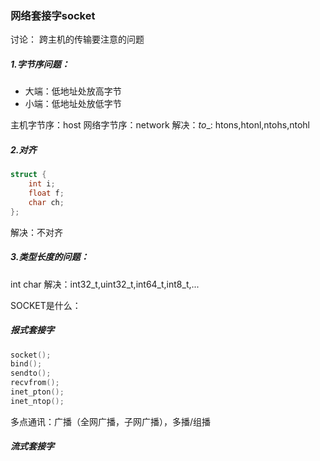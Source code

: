 ### 网络套接字socket

讨论： 跨主机的传输要注意的问题

##### 1.字节序问题：
- 大端：低地址处放高字节
- 小端：低地址处放低字节

主机字节序：host
网络字节序：network
解决：_to__: htons,htonl,ntohs,ntohl

##### 2.对齐

```c
struct {
	int i;
	float f;
	char ch;
};
```
解决：不对齐

##### 3.类型长度的问题：
int
char
解决：int32_t,uint32_t,int64_t,int8_t,...

SOCKET是什么：



##### 报式套接字

```c
socket();
bind();
sendto();
recvfrom();
inet_pton();
inet_ntop();
```

多点通讯：广播（全网广播，子网广播），多播/组播



##### 流式套接字
